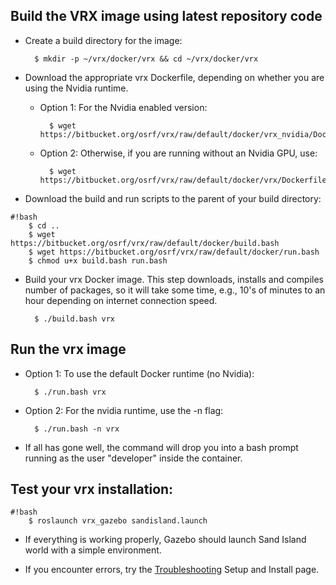 ## Build the VRX image using latest repository code ##

* Create a build directory for the image:

        $ mkdir -p ~/vrx/docker/vrx && cd ~/vrx/docker/vrx

* Download the appropriate vrx Dockerfile, depending on whether you are using the Nvidia runtime.

    * Option 1: For the Nvidia enabled version:

            $ wget https://bitbucket.org/osrf/vrx/raw/default/docker/vrx_nvidia/Dockerfile

    * Option 2: Otherwise, if you are running without an Nvidia GPU, use:

            $ wget https://bitbucket.org/osrf/vrx/raw/default/docker/vrx/Dockerfile

* Download the build and run scripts to the parent of your build directory:

```
#!bash
    $ cd ..
    $ wget https://bitbucket.org/osrf/vrx/raw/default/docker/build.bash
    $ wget https://bitbucket.org/osrf/vrx/raw/default/docker/run.bash
    $ chmod u+x build.bash run.bash
```

* Build your vrx Docker image.  This step downloads, installs and compiles number of packages, so it will take some time, e.g., 10's of minutes to an hour depending on internet connection speed.

        $ ./build.bash vrx


## Run the vrx image ##

* Option 1: To use the default Docker runtime (no Nvidia):

        $ ./run.bash vrx

* Option 2: For the nvidia runtime, use the -n flag:

        $ ./run.bash -n vrx

* If all has gone well, the command will drop you into a bash prompt running as the user "developer" inside the container.

## Test your vrx installation: ##

```
#!bash
    $ roslaunch vrx_gazebo sandisland.launch
```

* If everything is working properly, Gazebo should launch Sand Island world with a simple environment.

* If you encounter errors, try the [Troubleshooting](https://bitbucket.org/osrf/vrx/wiki/Troubleshooting) Setup and Install page.